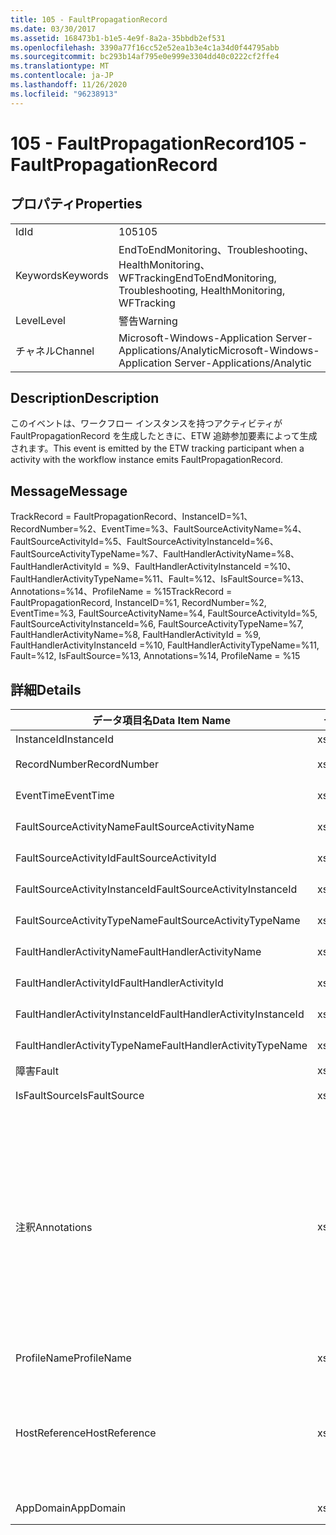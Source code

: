 ```yaml
---
title: 105 - FaultPropagationRecord
ms.date: 03/30/2017
ms.assetid: 168473b1-b1e5-4e9f-8a2a-35bbdb2ef531
ms.openlocfilehash: 3390a77f16cc52e52ea1b3e4c1a34d0f44795abb
ms.sourcegitcommit: bc293b14af795e0e999e3304dd40c0222cf2ffe4
ms.translationtype: MT
ms.contentlocale: ja-JP
ms.lasthandoff: 11/26/2020
ms.locfileid: "96238913"
---
```

# <a name="105---faultpropagationrecord"></a><span data-ttu-id="1d25e-102">105 - FaultPropagationRecord</span><span class="sxs-lookup"><span data-stu-id="1d25e-102">105 - FaultPropagationRecord</span></span>

## <a name="properties"></a><span data-ttu-id="1d25e-103">プロパティ</span><span class="sxs-lookup"><span data-stu-id="1d25e-103">Properties</span></span>  
  
|||  
|-|-|  
|<span data-ttu-id="1d25e-104">Id</span><span class="sxs-lookup"><span data-stu-id="1d25e-104">Id</span></span>|<span data-ttu-id="1d25e-105">105</span><span class="sxs-lookup"><span data-stu-id="1d25e-105">105</span></span>|  
|<span data-ttu-id="1d25e-106">Keywords</span><span class="sxs-lookup"><span data-stu-id="1d25e-106">Keywords</span></span>|<span data-ttu-id="1d25e-107">EndToEndMonitoring、Troubleshooting、HealthMonitoring、WFTracking</span><span class="sxs-lookup"><span data-stu-id="1d25e-107">EndToEndMonitoring, Troubleshooting, HealthMonitoring, WFTracking</span></span>|  
|<span data-ttu-id="1d25e-108">Level</span><span class="sxs-lookup"><span data-stu-id="1d25e-108">Level</span></span>|<span data-ttu-id="1d25e-109">警告</span><span class="sxs-lookup"><span data-stu-id="1d25e-109">Warning</span></span>|  
|<span data-ttu-id="1d25e-110">チャネル</span><span class="sxs-lookup"><span data-stu-id="1d25e-110">Channel</span></span>|<span data-ttu-id="1d25e-111">Microsoft-Windows-Application Server-Applications/Analytic</span><span class="sxs-lookup"><span data-stu-id="1d25e-111">Microsoft-Windows-Application Server-Applications/Analytic</span></span>|  
  
## <a name="description"></a><span data-ttu-id="1d25e-112">Description</span><span class="sxs-lookup"><span data-stu-id="1d25e-112">Description</span></span>  

 <span data-ttu-id="1d25e-113">このイベントは、ワークフロー インスタンスを持つアクティビティが FaultPropagationRecord を生成したときに、ETW 追跡参加要素によって生成されます。</span><span class="sxs-lookup"><span data-stu-id="1d25e-113">This event is emitted by the ETW tracking participant when a activity with the workflow instance emits FaultPropagationRecord.</span></span>  
  
## <a name="message"></a><span data-ttu-id="1d25e-114">Message</span><span class="sxs-lookup"><span data-stu-id="1d25e-114">Message</span></span>  

 <span data-ttu-id="1d25e-115">TrackRecord = FaultPropagationRecord、InstanceID=%1、RecordNumber=%2、EventTime=%3、FaultSourceActivityName=%4、FaultSourceActivityId=%5、FaultSourceActivityInstanceId=%6、FaultSourceActivityTypeName=%7、FaultHandlerActivityName=%8、FaultHandlerActivityId = %9、FaultHandlerActivityInstanceId =%10、FaultHandlerActivityTypeName=%11、Fault=%12、IsFaultSource=%13、Annotations=%14、ProfileName = %15</span><span class="sxs-lookup"><span data-stu-id="1d25e-115">TrackRecord = FaultPropagationRecord, InstanceID=%1, RecordNumber=%2, EventTime=%3, FaultSourceActivityName=%4, FaultSourceActivityId=%5, FaultSourceActivityInstanceId=%6, FaultSourceActivityTypeName=%7, FaultHandlerActivityName=%8,  FaultHandlerActivityId = %9, FaultHandlerActivityInstanceId =%10, FaultHandlerActivityTypeName=%11, Fault=%12, IsFaultSource=%13, Annotations=%14, ProfileName = %15</span></span>  
  
## <a name="details"></a><span data-ttu-id="1d25e-116">詳細</span><span class="sxs-lookup"><span data-stu-id="1d25e-116">Details</span></span>  
  
|<span data-ttu-id="1d25e-117">データ項目名</span><span class="sxs-lookup"><span data-stu-id="1d25e-117">Data Item Name</span></span>|<span data-ttu-id="1d25e-118">データ項目の型</span><span class="sxs-lookup"><span data-stu-id="1d25e-118">Data Item Type</span></span>|<span data-ttu-id="1d25e-119">Description</span><span class="sxs-lookup"><span data-stu-id="1d25e-119">Description</span></span>|  
|--------------------|--------------------|-----------------|  
|<span data-ttu-id="1d25e-120">InstanceId</span><span class="sxs-lookup"><span data-stu-id="1d25e-120">InstanceId</span></span>|<span data-ttu-id="1d25e-121">xs:GUID</span><span class="sxs-lookup"><span data-stu-id="1d25e-121">xs:GUID</span></span>|<span data-ttu-id="1d25e-122">ワークフローのインスタンス ID</span><span class="sxs-lookup"><span data-stu-id="1d25e-122">The instance id for the workflow</span></span>|  
|<span data-ttu-id="1d25e-123">RecordNumber</span><span class="sxs-lookup"><span data-stu-id="1d25e-123">RecordNumber</span></span>|<span data-ttu-id="1d25e-124">xs:long</span><span class="sxs-lookup"><span data-stu-id="1d25e-124">xs:long</span></span>|<span data-ttu-id="1d25e-125">生成されたレコードのシーケンス番号</span><span class="sxs-lookup"><span data-stu-id="1d25e-125">The sequence number of the emitted record</span></span>|  
|<span data-ttu-id="1d25e-126">EventTime</span><span class="sxs-lookup"><span data-stu-id="1d25e-126">EventTime</span></span>|<span data-ttu-id="1d25e-127">xs:dateTime</span><span class="sxs-lookup"><span data-stu-id="1d25e-127">xs:dateTime</span></span>|<span data-ttu-id="1d25e-128">イベントの生成時刻 (UTC)</span><span class="sxs-lookup"><span data-stu-id="1d25e-128">The time in UTC when the event was emitted</span></span>|  
|<span data-ttu-id="1d25e-129">FaultSourceActivityName</span><span class="sxs-lookup"><span data-stu-id="1d25e-129">FaultSourceActivityName</span></span>|<span data-ttu-id="1d25e-130">xs:string</span><span class="sxs-lookup"><span data-stu-id="1d25e-130">xs:string</span></span>|<span data-ttu-id="1d25e-131">エラーを生成したアクティビティの名前。</span><span class="sxs-lookup"><span data-stu-id="1d25e-131">The name of activity that emitted the fault</span></span>|  
|<span data-ttu-id="1d25e-132">FaultSourceActivityId</span><span class="sxs-lookup"><span data-stu-id="1d25e-132">FaultSourceActivityId</span></span>|<span data-ttu-id="1d25e-133">xs:string</span><span class="sxs-lookup"><span data-stu-id="1d25e-133">xs:string</span></span>|<span data-ttu-id="1d25e-134">エラーを生成したアクティビティの ID。</span><span class="sxs-lookup"><span data-stu-id="1d25e-134">The id of the activity that emitted the fault</span></span>|  
|<span data-ttu-id="1d25e-135">FaultSourceActivityInstanceId</span><span class="sxs-lookup"><span data-stu-id="1d25e-135">FaultSourceActivityInstanceId</span></span>|<span data-ttu-id="1d25e-136">xs:string</span><span class="sxs-lookup"><span data-stu-id="1d25e-136">xs:string</span></span>|<span data-ttu-id="1d25e-137">エラーを生成したアクティビティのインスタンス ID。</span><span class="sxs-lookup"><span data-stu-id="1d25e-137">The instance id of the activity that emitted the fault</span></span>|  
|<span data-ttu-id="1d25e-138">FaultSourceActivityTypeName</span><span class="sxs-lookup"><span data-stu-id="1d25e-138">FaultSourceActivityTypeName</span></span>|<span data-ttu-id="1d25e-139">xs:string</span><span class="sxs-lookup"><span data-stu-id="1d25e-139">xs:string</span></span>|<span data-ttu-id="1d25e-140">エラーを生成したアクティビティのタイプ。</span><span class="sxs-lookup"><span data-stu-id="1d25e-140">The type of the activity that emitted the fault</span></span>|  
|<span data-ttu-id="1d25e-141">FaultHandlerActivityName</span><span class="sxs-lookup"><span data-stu-id="1d25e-141">FaultHandlerActivityName</span></span>|<span data-ttu-id="1d25e-142">xs:string</span><span class="sxs-lookup"><span data-stu-id="1d25e-142">xs:string</span></span>|<span data-ttu-id="1d25e-143">エラー ハンドラー アクティビティの表示名。</span><span class="sxs-lookup"><span data-stu-id="1d25e-143">The display name of the fault handler activity</span></span>|  
|<span data-ttu-id="1d25e-144">FaultHandlerActivityId</span><span class="sxs-lookup"><span data-stu-id="1d25e-144">FaultHandlerActivityId</span></span>|<span data-ttu-id="1d25e-145">xs:string</span><span class="sxs-lookup"><span data-stu-id="1d25e-145">xs:string</span></span>|<span data-ttu-id="1d25e-146">エラー ハンドラー アクティビティの ID。</span><span class="sxs-lookup"><span data-stu-id="1d25e-146">The id of the fault handler activity</span></span>|  
|<span data-ttu-id="1d25e-147">FaultHandlerActivityInstanceId</span><span class="sxs-lookup"><span data-stu-id="1d25e-147">FaultHandlerActivityInstanceId</span></span>|<span data-ttu-id="1d25e-148">xs:string</span><span class="sxs-lookup"><span data-stu-id="1d25e-148">xs:string</span></span>|<span data-ttu-id="1d25e-149">エラー ハンドラー アクティビティのインスタンス ID。</span><span class="sxs-lookup"><span data-stu-id="1d25e-149">The instance id of the fault handler activity</span></span>|  
|<span data-ttu-id="1d25e-150">FaultHandlerActivityTypeName</span><span class="sxs-lookup"><span data-stu-id="1d25e-150">FaultHandlerActivityTypeName</span></span>|<span data-ttu-id="1d25e-151">xs:string</span><span class="sxs-lookup"><span data-stu-id="1d25e-151">xs:string</span></span>|<span data-ttu-id="1d25e-152">エラー ハンドラー アクティビティのタイプ。</span><span class="sxs-lookup"><span data-stu-id="1d25e-152">The type of the fault handler activity</span></span>|  
|<span data-ttu-id="1d25e-153">障害</span><span class="sxs-lookup"><span data-stu-id="1d25e-153">Fault</span></span>|<span data-ttu-id="1d25e-154">xs:string</span><span class="sxs-lookup"><span data-stu-id="1d25e-154">xs:string</span></span>|<span data-ttu-id="1d25e-155">エラーの詳細。</span><span class="sxs-lookup"><span data-stu-id="1d25e-155">The fault details</span></span>|  
|<span data-ttu-id="1d25e-156">IsFaultSource</span><span class="sxs-lookup"><span data-stu-id="1d25e-156">IsFaultSource</span></span>|<span data-ttu-id="1d25e-157">xs:unsignedByte</span><span class="sxs-lookup"><span data-stu-id="1d25e-157">xs:unsignedByte</span></span>|<span data-ttu-id="1d25e-158">イベントがエラー ソースから生成されたかどうかを示します。</span><span class="sxs-lookup"><span data-stu-id="1d25e-158">Indicates if the event was emitted from the fault source</span></span>|  
|<span data-ttu-id="1d25e-159">注釈</span><span class="sxs-lookup"><span data-stu-id="1d25e-159">Annotations</span></span>|<span data-ttu-id="1d25e-160">xs:string</span><span class="sxs-lookup"><span data-stu-id="1d25e-160">xs:string</span></span>|<span data-ttu-id="1d25e-161">このイベントに追加された注釈。</span><span class="sxs-lookup"><span data-stu-id="1d25e-161">The annotations that were added to this event.</span></span>  <span data-ttu-id="1d25e-162">値は、annotationValue 形式の xml 要素に格納され \<items> \< item  name = "annotationName" type="System.String"> \</item> \</items> ます。</span><span class="sxs-lookup"><span data-stu-id="1d25e-162">The values are stored in an xml element in the format \<items>\< item  name = "annotationName" type="System.String">annotationValue\</item>\</items>.</span></span>  <span data-ttu-id="1d25e-163">注釈が指定されていない場合、文字列にはが含まれ \<items/> ます。</span><span class="sxs-lookup"><span data-stu-id="1d25e-163">If no annotations are specified then the string contains \<items/>.</span></span> <span data-ttu-id="1d25e-164">ETW イベントのサイズは、ETW バッファーのサイズまたは ETW イベントの最大ペイロードに制限されます。</span><span class="sxs-lookup"><span data-stu-id="1d25e-164">The ETW event size is limited by the ETW buffer size or the max payload for an ETW event.</span></span> <span data-ttu-id="1d25e-165">イベントのサイズが ETW の制限を超えると、注釈が削除され、注釈の値が... に置き換えられて、イベントが切り捨てられます。 \<items> \</items></span><span class="sxs-lookup"><span data-stu-id="1d25e-165">If the size of the event exceeds the ETW limits, then the event is truncated by dropping the annotations and replacing the annotation value with \<items>...\</items>.</span></span>|  
|<span data-ttu-id="1d25e-166">ProfileName</span><span class="sxs-lookup"><span data-stu-id="1d25e-166">ProfileName</span></span>|<span data-ttu-id="1d25e-167">xs:string</span><span class="sxs-lookup"><span data-stu-id="1d25e-167">xs:string</span></span>|<span data-ttu-id="1d25e-168">このイベントを生成した追跡プロファイルの名前</span><span class="sxs-lookup"><span data-stu-id="1d25e-168">The name or the tracking profile that resulted in this event being emitted</span></span>|  
|<span data-ttu-id="1d25e-169">HostReference</span><span class="sxs-lookup"><span data-stu-id="1d25e-169">HostReference</span></span>|<span data-ttu-id="1d25e-170">xs:string</span><span class="sxs-lookup"><span data-stu-id="1d25e-170">xs:string</span></span>|<span data-ttu-id="1d25e-171">Web ホスト サービスの場合は、このフィールドにより、サービスが Web 階層内で一意に識別されます。</span><span class="sxs-lookup"><span data-stu-id="1d25e-171">For web hosted services, this field uniquely identifies the service in the web hierarchy.</span></span>  <span data-ttu-id="1d25e-172">この形式は、' Web サイト名アプリケーションの仮想パス&#124;サービスの仮想パス&#124;ServiceName ' として定義されています。例: ' Default Web Site/電卓 '&#124;&#124;</span><span class="sxs-lookup"><span data-stu-id="1d25e-172">Its format is defined as 'Web Site Name Application Virtual Path&#124;Service Virtual Path&#124;ServiceName' Example: 'Default Web Site/CalculatorApplication&#124;/CalculatorService.svc&#124;CalculatorService'</span></span>|  
|<span data-ttu-id="1d25e-173">AppDomain</span><span class="sxs-lookup"><span data-stu-id="1d25e-173">AppDomain</span></span>|<span data-ttu-id="1d25e-174">xs:string</span><span class="sxs-lookup"><span data-stu-id="1d25e-174">xs:string</span></span>|<span data-ttu-id="1d25e-175">AppDomain.CurrentDomain.FriendlyName で返される文字列。</span><span class="sxs-lookup"><span data-stu-id="1d25e-175">The string returned by AppDomain.CurrentDomain.FriendlyName.</span></span>|
